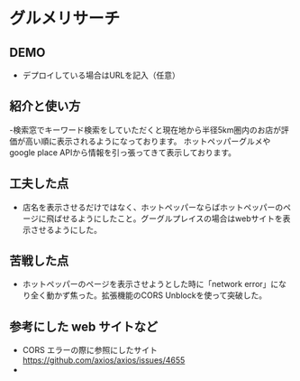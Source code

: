 # グルメリサーチ

## DEMO

  - デプロイしている場合はURLを記入（任意）

## 紹介と使い方

  -検索窓でキーワード検索をしていただくと現在地から半径5km圏内のお店が評価が高い順に表示されるようになっております。
  ホットペッパーグルメやgoogle place APIから情報を引っ張ってきて表示しております。

## 工夫した点

  - 店名を表示させるだけではなく、ホットペッパーならばホットペッパーのページに飛ばせるようにしたこと。グーグルプレイスの場合はwebサイトを表示させるようにした。

## 苦戦した点

  - ホットペッパーのページを表示させようとした時に「network error」になり全く動かず焦った。拡張機能のCORS Unblockを使って突破した。
    
## 参考にした web サイトなど

  - CORS エラーの際に参照にしたサイト
    https://github.com/axios/axios/issues/4655
  - 
